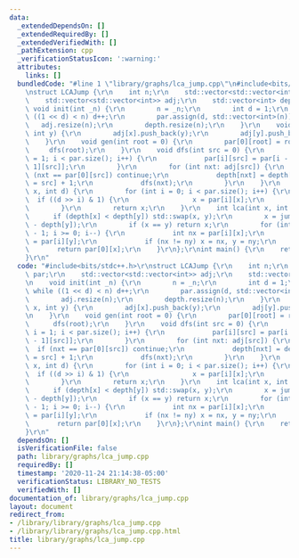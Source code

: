 ```yaml
---
data:
  _extendedDependsOn: []
  _extendedRequiredBy: []
  _extendedVerifiedWith: []
  _pathExtension: cpp
  _verificationStatusIcon: ':warning:'
  attributes:
    links: []
  bundledCode: "#line 1 \"library/graphs/lca_jump.cpp\"\n#include<bits/stdc++.h>\r\
    \nstruct LCAJump {\r\n    int n;\r\n    std::vector<std::vector<int>> par;\r\n\
    \    std::vector<std::vector<int>> adj;\r\n    std::vector<int> depth;\r\n   \
    \ void init(int _n) {\r\n        n = _n;\r\n        int d = 1;\r\n        while\
    \ ((1 << d) < n) d++;\r\n        par.assign(d, std::vector<int>(n));\r\n     \
    \   adj.resize(n);\r\n        depth.resize(n);\r\n    }\r\n    void ae(int x,\
    \ int y) {\r\n        adj[x].push_back(y);\r\n        adj[y].push_back(x);\r\n\
    \    }\r\n    void gen(int root = 0) {\r\n        par[0][root] = root;\r\n   \
    \     dfs(root);\r\n    }\r\n    void dfs(int src = 0) {\r\n        for (int i\
    \ = 1; i < par.size(); i++) {\r\n            par[i][src] = par[i - 1][par[i -\
    \ 1][src]];\r\n        }\r\n        for (int nxt: adj[src]) {\r\n            if\
    \ (nxt == par[0][src]) continue;\r\n            depth[nxt] = depth[par[0][nxt]\
    \ = src] + 1;\r\n            dfs(nxt);\r\n        }\r\n    }\r\n    int jump(int\
    \ x, int d) {\r\n        for (int i = 0; i < par.size(); i++) {\r\n          \
    \  if ((d >> i) & 1) {\r\n                x = par[i][x];\r\n            }\r\n\
    \        }\r\n        return x;\r\n    }\r\n    int lca(int x, int y) {\r\n  \
    \      if (depth[x] < depth[y]) std::swap(x, y);\r\n        x = jump(x, depth[x]\
    \ - depth[y]);\r\n        if (x == y) return x;\r\n        for (int i = par.size()\
    \ - 1; i >= 0; i--) {\r\n            int nx = par[i][x];\r\n            int ny\
    \ = par[i][y];\r\n            if (nx != ny) x = nx, y = ny;\r\n        }\r\n \
    \       return par[0][x];\r\n    }\r\n};\r\nint main() {\r\n    return 0;\r\n\
    }\r\n"
  code: "#include<bits/stdc++.h>\r\nstruct LCAJump {\r\n    int n;\r\n    std::vector<std::vector<int>>\
    \ par;\r\n    std::vector<std::vector<int>> adj;\r\n    std::vector<int> depth;\r\
    \n    void init(int _n) {\r\n        n = _n;\r\n        int d = 1;\r\n       \
    \ while ((1 << d) < n) d++;\r\n        par.assign(d, std::vector<int>(n));\r\n\
    \        adj.resize(n);\r\n        depth.resize(n);\r\n    }\r\n    void ae(int\
    \ x, int y) {\r\n        adj[x].push_back(y);\r\n        adj[y].push_back(x);\r\
    \n    }\r\n    void gen(int root = 0) {\r\n        par[0][root] = root;\r\n  \
    \      dfs(root);\r\n    }\r\n    void dfs(int src = 0) {\r\n        for (int\
    \ i = 1; i < par.size(); i++) {\r\n            par[i][src] = par[i - 1][par[i\
    \ - 1][src]];\r\n        }\r\n        for (int nxt: adj[src]) {\r\n          \
    \  if (nxt == par[0][src]) continue;\r\n            depth[nxt] = depth[par[0][nxt]\
    \ = src] + 1;\r\n            dfs(nxt);\r\n        }\r\n    }\r\n    int jump(int\
    \ x, int d) {\r\n        for (int i = 0; i < par.size(); i++) {\r\n          \
    \  if ((d >> i) & 1) {\r\n                x = par[i][x];\r\n            }\r\n\
    \        }\r\n        return x;\r\n    }\r\n    int lca(int x, int y) {\r\n  \
    \      if (depth[x] < depth[y]) std::swap(x, y);\r\n        x = jump(x, depth[x]\
    \ - depth[y]);\r\n        if (x == y) return x;\r\n        for (int i = par.size()\
    \ - 1; i >= 0; i--) {\r\n            int nx = par[i][x];\r\n            int ny\
    \ = par[i][y];\r\n            if (nx != ny) x = nx, y = ny;\r\n        }\r\n \
    \       return par[0][x];\r\n    }\r\n};\r\nint main() {\r\n    return 0;\r\n\
    }\r\n"
  dependsOn: []
  isVerificationFile: false
  path: library/graphs/lca_jump.cpp
  requiredBy: []
  timestamp: '2020-11-24 21:14:38-05:00'
  verificationStatus: LIBRARY_NO_TESTS
  verifiedWith: []
documentation_of: library/graphs/lca_jump.cpp
layout: document
redirect_from:
- /library/library/graphs/lca_jump.cpp
- /library/library/graphs/lca_jump.cpp.html
title: library/graphs/lca_jump.cpp
---
```

